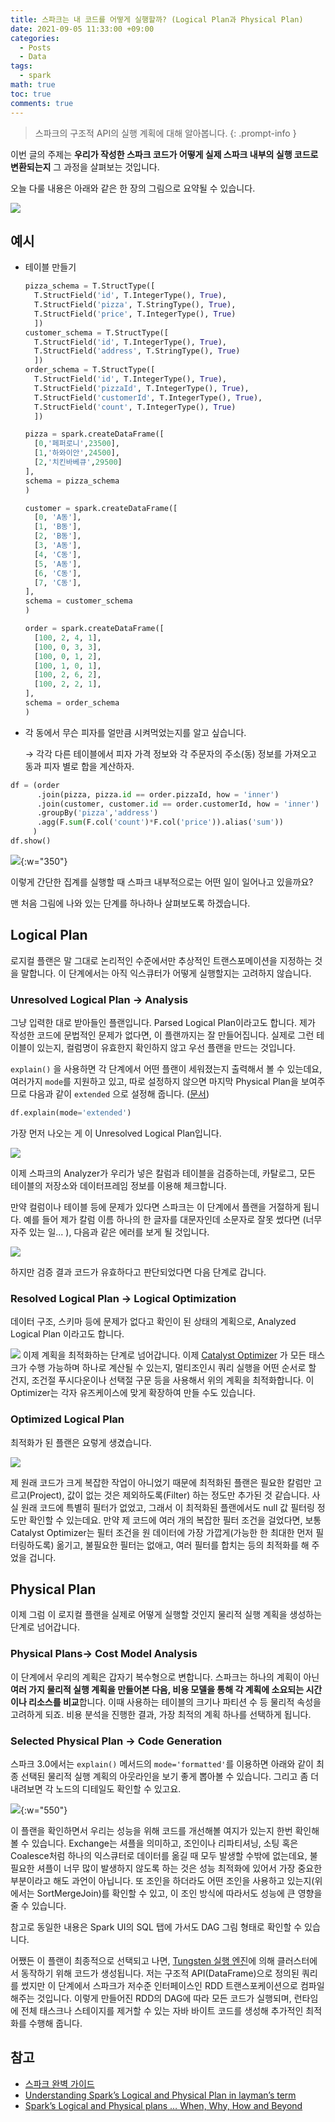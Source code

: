 ```yaml
---
title: 스파크는 내 코드를 어떻게 실행할까? (Logical Plan과 Physical Plan)
date: 2021-09-05 11:33:00 +09:00
categories:
  - Posts
  - Data
tags:
  - spark
math: true
toc: true
comments: true
---
```

> 스파크의 구조적 API의 실행 계획에 대해 알아봅니다.
{: .prompt-info }


이번 글의 주제는 **우리가 작성한 스파크 코드가 어떻게 실제 스파크 내부의 실행 코드로 변환되는지** 그 과정을 살펴보는 것입니다. 

오늘 다룰 내용은 아래와 같은 한 장의 그림으로 요약될 수 있습니다.

![](/assets/img/posts/2021-09-05-spark-logical-plan-and-physical-plan_1.png)
## 예시

- 테이블 만들기
    
    ```python
    pizza_schema = T.StructType([
      T.StructField('id', T.IntegerType(), True),
      T.StructField('pizza', T.StringType(), True),
      T.StructField('price', T.IntegerType(), True)
      ])
    customer_schema = T.StructType([
      T.StructField('id', T.IntegerType(), True),
      T.StructField('address', T.StringType(), True)
      ])
    order_schema = T.StructType([
      T.StructField('id', T.IntegerType(), True),
      T.StructField('pizzaId', T.IntegerType(), True),
      T.StructField('customerId', T.IntegerType(), True),
      T.StructField('count', T.IntegerType(), True)
      ])
    
    pizza = spark.createDataFrame([
      [0,'페퍼로니',23500],
      [1,'하와이안',24500],
      [2,'치킨바베큐',29500]
    ],
    schema = pizza_schema
    )
    
    customer = spark.createDataFrame([
      [0, 'A동'],
      [1, 'B동'],
      [2, 'B동'],
      [3, 'A동'],
      [4, 'C동'],
      [5, 'A동'],
      [6, 'C동'],
      [7, 'C동'],
    ],
    schema = customer_schema
    )
    
    order = spark.createDataFrame([
      [100, 2, 4, 1],
      [100, 0, 3, 3],
      [100, 0, 1, 2],
      [100, 1, 0, 1],
      [100, 2, 6, 2],
      [100, 2, 2, 1],
    ],
    schema = order_schema
    )
    ```
    
- 각 동에서 무슨 피자를 얼만큼 시켜먹었는지를 알고 싶습니다.
    
    → 각각 다른 테이블에서 피자 가격 정보와 각 주문자의 주소(동) 정보를 가져오고 동과 피자 별로 합을 계산하자.
    

```python
df = (order
      .join(pizza, pizza.id == order.pizzaId, how = 'inner')
      .join(customer, customer.id == order.customerId, how = 'inner')
      .groupBy('pizza','address')
      .agg(F.sum(F.col('count')*F.col('price')).alias('sum'))
     )
df.show()
```

![](/assets/img/posts/2021-09-05-spark-logical-plan-and-physical-plan_2.png){:w="350"}

이렇게 간단한 집계를 실행할 때 스파크 내부적으로는 어떤 일이 일어나고 있을까요? 

맨 처음 그림에 나와 있는 단계를 하나하나 살펴보도록 하겠습니다. 

## Logical Plan

로지컬 플랜은 말 그대로 논리적인 수준에서만 추상적인 트랜스포메이션을 지정하는 것을 말합니다. 이 단계에서는 아직 익스큐터가 어떻게 실행할지는 고려하지 않습니다.

### Unresolved Logical Plan → Analysis

그냥 입력한 대로 받아들인 플랜입니다. Parsed Logical Plan이라고도 합니다. 제가 작성한 코드에 문법적인 문제가 없다면, 이 플랜까지는 잘 만들어집니다. 실제로 그런 테이블이 있는지, 컬럼명이 유효한지 확인하지 않고 우선 플랜을 만드는 것입니다.

`explain()` 을 사용하면 각 단계에서 어떤 플랜이 세워졌는지 출력해서 볼 수 있는데요, 여러가지 `mode`를 지원하고 있고, 따로 설정하지 않으면 마지막 Physical Plan을 보여주므로 다음과 같이 `extended` 으로 설정해 줍니다. ([문서](https://spark.apache.org/docs/latest/sql-ref-syntax-qry-explain.html))

```python
df.explain(mode='extended')
```

가장 먼저 나오는 게 이 Unresolved Logical Plan입니다.

![](/assets/img/posts/2021-09-05-spark-logical-plan-and-physical-plan_3.png)

이제 스파크의 Analyzer가 우리가 넣은 칼럼과 테이블을 검증하는데, 카탈로그, 모든 테이블의 저장소와 데이터프레임 정보를 이용해 체크합니다. 

만약 컬럼이나 테이블 등에 문제가 있다면 스파크는 이 단계에서 플랜을 거절하게 됩니다. 예를 들어 제가 칼럼 이름 하나의 한 글자를 대문자인데 소문자로 잘못 썼다면 (너무 자주 있는 일... ), 다음과 같은 에러를 보게 될 것입니다.

![](/assets/img/posts/2021-09-05-spark-logical-plan-and-physical-plan_4.png)

하지만 검증 결과 코드가 유효하다고 판단되었다면 다음 단계로 갑니다.

### Resolved Logical Plan → Logical Optimization

데이터 구조, 스키마 등에 문제가 없다고 확인이 된 상태의 계획으로, Analyzed Logical Plan 이라고도 합니다. 

![](/assets/img/posts/2021-09-05-spark-logical-plan-and-physical-plan_7.png)
이제 계획을 최적화하는 단계로 넘어갑니다. 이제  [Catalyst Optimizer](https://databricks.com/glossary/catalyst-optimizer) 가 모든 태스크가 수행 가능하며 하나로 계산될 수 있는지, 멀티조인시 쿼리 실행을 어떤 순서로 할 건지, 조건절 푸시다운이나 선택절 구문 등을 사용해서 위의 계획을 최적화합니다. 이 Optimizer는 각자 유즈케이스에 맞게 확장하여 만들 수도 있습니다.

### Optimized Logical Plan

최적화가 된 플랜은 요렇게 생겼습니다.

![](/assets/img/posts/2021-09-05-spark-logical-plan-and-physical-plan_5.png)

제 원래 코드가 크게 복잡한 작업이 아니었기 때문에 최적화된 플랜은 필요한 칼럼만 고르고(Project), 값이 없는 것은 제외하도록(Filter) 하는 정도만 추가된 것 같습니다. 사실 원래 코드에 특별히 필터가 없었고, 그래서 이 최적화된 플랜에서도 null 값 필터링 정도만 확인할 수 있는데요. 만약 제 코드에 여러 개의 복잡한 필터 조건을 걸었다면, 보통 Catalyst Optimizer는 필터 조건을 원 데이터에 가장 가깝게(가능한 한 최대한 먼저 필터링하도록) 옮기고, 불필요한 필터는 없애고, 여러 필터를 합치는 등의 최적화를 해 주었을 겁니다.

## Physical Plan

이제 그럼 이 로지컬 플랜을 실제로 어떻게 실행할 것인지 물리적 실행 계획을 생성하는 단계로 넘어갑니다.

### Physical Plans→ Cost Model Analysis

이 단계에서 우리의 계획은 갑자기 복수형으로 변합니다. 스파크는 하나의 계획이 아닌 **여러 가지 물리적 실행 계획을 만들어본 다음, 비용 모델을 통해 각 계획에 소요되는 시간이나 리소스를 비교**합니다. 이때 사용하는 테이블의 크기나 파티션 수 등 물리적 속성을 고려하게 되죠. 비용 분석을 진행한 결과, 가장 최적의 계획 하나를 선택하게 됩니다.

### Selected Physical Plan → Code Generation

스파크 3.0에서는 `explain()` 메서드의 `mode='formatted'`를 이용하면 아래와 같이 최종 선택된 물리적 실행 계획의 아웃라인을 보기 좋게 뽑아볼 수 있습니다. 그리고 좀 더 내려보면 각 노드의 디테일도 확인할 수 있고요.

![](/assets/img/posts/2021-09-05-spark-logical-plan-and-physical-plan_6.png){:w="550"}

이 플랜을 확인하면서 우리는 성능을 위해 코드를 개선해볼 여지가 있는지 한번 확인해 볼 수 있습니다. Exchange는 셔플을 의미하고, 조인이나 리파티셔닝, 소팅 혹은 Coalesce처럼 하나의 익스큐터로 데이터를 옮길 때 모두 발생할 수밖에 없는데요, 불필요한 셔플이 너무 많이 발생하지 않도록 하는 것은 성능 최적화에 있어서 가장 중요한 부분이라고 해도 과언이 아닙니다. 또 조인을 하더라도 어떤 조인을 사용하고 있는지(위에서는 SortMergeJoin)를 확인할 수 있고, 이 조인 방식에 따라서도 성능에 큰 영향을 줄 수 있습니다.

참고로 동일한 내용은 Spark UI의 SQL 탭에 가서도 DAG 그림 형태로 확인할 수 있습니다. 

어쨌든 이 플랜이 최종적으로 선택되고 나면, [Tungsten 실행 엔진](https://databricks.com/blog/2015/04/28/project-tungsten-bringing-spark-closer-to-bare-metal.html)에 의해 클러스터에서 동작하기 위해 코드가 생성됩니다. 저는 구조적 API(DataFrame)으로 정의된 쿼리를 썼지만 이 단계에서 스파크가 저수준 인터페이스인 RDD 트랜스포케이션으로 컴파일해주는 것입니다. 이렇게 만들어진 RDD의 DAG에 따라 모든 코드가 실행되며, 런타임에 전체 태스크나 스테이지를 제거할 수 있는 자바 바이트 코드를 생성해 추가적인 최적화를 수행해 줍니다.

## 참고

- [스파크 완벽 가이드](https://www.hanbit.co.kr/store/books/look.php?p_code=B6709029941)
- [Understanding Spark’s Logical and Physical Plan in layman’s term](https://johnie-yeo.github.io/hello/back-end/2020/04/20/Spark동작단계.html)
- [Spark’s Logical and Physical plans … When, Why, How and Beyond](https://medium.com/datalex/sparks-logical-and-physical-plans-when-why-how-and-beyond-8cd1947b605a)


